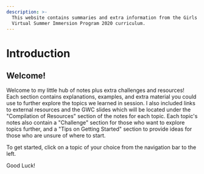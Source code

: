 ```yaml
---
description: >-
  This website contains summaries and extra information from the Girls Who Code
  Virtual Summer Immersion Program 2020 curriculum.
---
```


# Introduction

## Welcome!

Welcome to my little hub of notes plus extra challenges and resources! Each section contains explanations, examples, and extra material you could use to further explore the topics we learned in session. I also included links to external resources and the GWC slides which will be located under the "Compilation of Resources" section of the notes for each topic. Each topic's notes also contain a "Challenge" section for those who want to explore topics further, and a "Tips on Getting Started" section to provide ideas for those who are unsure of where to start.

To get started, click on a topic of your choice from the navigation bar to the left.

Good Luck!



